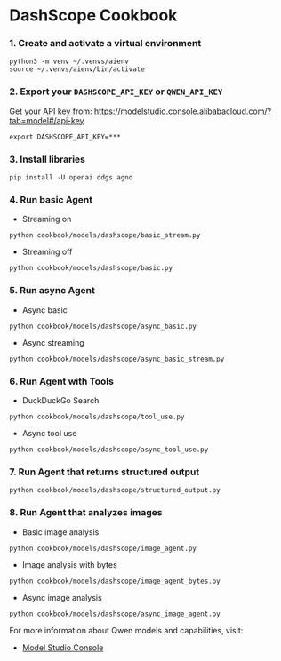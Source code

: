 # DashScope Cookbook

### 1. Create and activate a virtual environment

```shell
python3 -m venv ~/.venvs/aienv
source ~/.venvs/aienv/bin/activate
```

### 2. Export your `DASHSCOPE_API_KEY` or `QWEN_API_KEY`

Get your API key from: https://modelstudio.console.alibabacloud.com/?tab=model#/api-key

```shell
export DASHSCOPE_API_KEY=***
```

### 3. Install libraries

```shell
pip install -U openai ddgs agno
```

### 4. Run basic Agent

- Streaming on

```shell
python cookbook/models/dashscope/basic_stream.py
```

- Streaming off

```shell
python cookbook/models/dashscope/basic.py
```

### 5. Run async Agent

- Async basic

```shell
python cookbook/models/dashscope/async_basic.py
```

- Async streaming

```shell
python cookbook/models/dashscope/async_basic_stream.py
```

### 6. Run Agent with Tools

- DuckDuckGo Search

```shell
python cookbook/models/dashscope/tool_use.py
```

- Async tool use

```shell
python cookbook/models/dashscope/async_tool_use.py
```

### 7. Run Agent that returns structured output

```shell
python cookbook/models/dashscope/structured_output.py
```

### 8. Run Agent that analyzes images

- Basic image analysis

```shell
python cookbook/models/dashscope/image_agent.py
```

- Image analysis with bytes

```shell
python cookbook/models/dashscope/image_agent_bytes.py
```

- Async image analysis

```shell
python cookbook/models/dashscope/async_image_agent.py
```

For more information about Qwen models and capabilities, visit:
- [Model Studio Console](https://modelstudio.console.alibabacloud.com/)
